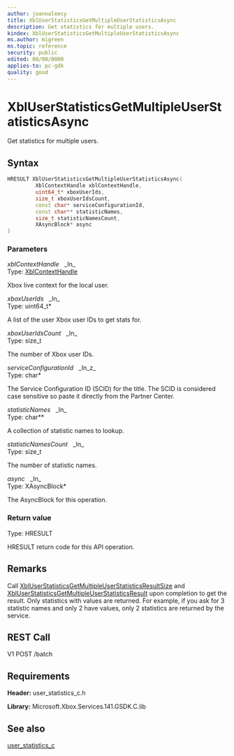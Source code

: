 ```yaml
---
author: joannaleecy
title: XblUserStatisticsGetMultipleUserStatisticsAsync
description: Get statistics for multiple users.
kindex: XblUserStatisticsGetMultipleUserStatisticsAsync
ms.author: migreen
ms.topic: reference
security: public
edited: 00/00/0000
applies-to: pc-gdk
quality: good
---
```


# XblUserStatisticsGetMultipleUserStatisticsAsync  

Get statistics for multiple users.  

## Syntax  
  
```cpp
HRESULT XblUserStatisticsGetMultipleUserStatisticsAsync(  
         XblContextHandle xblContextHandle,  
         uint64_t* xboxUserIds,  
         size_t xboxUserIdsCount,  
         const char* serviceConfigurationId,  
         const char** statisticNames,  
         size_t statisticNamesCount,  
         XAsyncBlock* async  
)  
```  
  
### Parameters  
  
*xblContextHandle* &nbsp;&nbsp;\_In\_  
Type: [XblContextHandle](../../types_c/handles/xblcontexthandle.md)  
  
Xbox live context for the local user.  
  
*xboxUserIds* &nbsp;&nbsp;\_In\_  
Type: uint64_t*  
  
A list of the user Xbox user IDs to get stats for.  
  
*xboxUserIdsCount* &nbsp;&nbsp;\_In\_  
Type: size_t  
  
The number of Xbox user IDs.  
  
*serviceConfigurationId* &nbsp;&nbsp;\_In\_z\_  
Type: char*  
  
The Service Configuration ID (SCID) for the title. The SCID is considered case sensitive so paste it directly from the Partner Center.  
  
*statisticNames* &nbsp;&nbsp;\_In\_  
Type: char**  
  
A collection of statistic names to lookup.  
  
*statisticNamesCount* &nbsp;&nbsp;\_In\_  
Type: size_t  
  
The number of statistic names.  
  
*async* &nbsp;&nbsp;\_In\_  
Type: XAsyncBlock*  
  
The AsyncBlock for this operation.  
  
  
### Return value  
Type: HRESULT
  
HRESULT return code for this API operation.
  
## Remarks  
  
Call [XblUserStatisticsGetMultipleUserStatisticsResultSize](xbluserstatisticsgetmultipleuserstatisticsresultsize.md) and [XblUserStatisticsGetMultipleUserStatisticsResult](xbluserstatisticsgetmultipleuserstatisticsresult.md) upon completion to get the result. Only statistics with values are returned. For example, if you ask for 3 statistic names and only 2 have values, only 2 statistics are returned by the service.
  
## REST Call  
  
V1 POST /batch
  
## Requirements  
  
**Header:** user_statistics_c.h
  
**Library:** Microsoft.Xbox.Services.141.GSDK.C.lib
  
## See also  
[user_statistics_c](../user_statistics_c_members.md)  
  
  